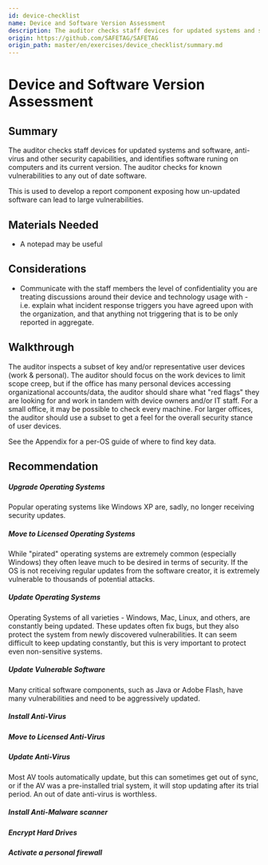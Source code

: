 ```yaml
---
id: device-checklist
name: Device and Software Version Assessment
description: The auditor checks staff devices for updated systems and software, anti-virus and other security capabilities, and...
origin: https://github.com/SAFETAG/SAFETAG
origin_path: master/en/exercises/device_checklist/summary.md
---
```

# Device and Software Version Assessment

## Summary

The auditor checks staff devices for updated systems and software, anti-virus and other security capabilities, and identifies software runing on computers and its current version.  The auditor checks for known vulnerabilities to any out of date software.

This is used to develop a report component exposing how un-updated software can lead to large vulnerabilities.


## Materials Needed

* A notepad may be useful

## Considerations

* Communicate with the staff members the level of confidentiality you are treating discussions around their device and technology usage with - i.e. explain what incident response triggers you have agreed upon with the organization, and that anything not triggering that is to be only reported in aggregate.

## Walkthrough

The auditor inspects a subset of key and/or representative user devices (work & personal).  The auditor should focus on the work devices to limit scope creep, but if the office has many personal devices accessing organizational accounts/data, the auditor should share what "red flags" they are looking for and work in tandem with device owners and/or IT staff. For a small office, it may be possible to check every machine. For larger offices, the auditor should use a subset to get a feel for the overall security stance of user devices.

See the Appendix for a per-OS guide of where to find key data.

## Recommendation

##### Upgrade Operating Systems

Popular operating systems like Windows XP are, sadly, no longer receiving security updates.


##### Move to Licensed Operating Systems

While "pirated" operating systems are extremely common (especially Windows) they often leave much to be desired in terms of security.  If the OS is not receiving regular updates from the software creator, it is extremely vulnerable to thousands of potential attacks.

##### Update Operating Systems

Operating Systems of all varieties - Windows, Mac, Linux, and others, are constantly being updated.  These updates often fix bugs, but they also protect the system from newly discovered vulnerabilities.  It can seem difficult to keep updating constantly, but this is very important to protect even non-sensitive systems.

##### Update Vulnerable Software

Many critical software components, such as Java or Adobe Flash, have many vulnerabilities and need to be aggressively updated.

##### Install Anti-Virus


##### Move to Licensed Anti-Virus


##### Update Anti-Virus

Most AV tools automatically update, but this can sometimes get out of sync, or if the AV was a pre-installed trial system, it will stop updating after its trial period.  An out of date anti-virus is worthless.

##### Install Anti-Malware scanner


##### Encrypt Hard Drives

##### Activate a personal firewall
